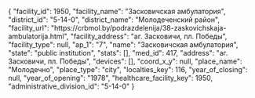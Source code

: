 {
    "facility_id": 1950,
    "facility_name": "Засковичская амбулатория",
    "district_id": "5-14-0",
    "district_name": "Молодеченский район",
    "facility_url": "https:\/\/crbmol.by\/podrazdelenija\/38-zaskovichskaja-ambulatorija.html",
    "facility_address": "аг. Засковичи, пл. Победы",
    "facility_type": null,
    "ap_1": "7",
    "name": "Засковичская амбулатория",
    "state": "public institution",
    "stats": [],
    "med_id": 417,
    "address": "аг. Засковичи, пл. Победы",
    "devices": [],
    "coord_x_y": null,
    "place_name": "Молодечно",
    "place_type": "city",
    "localties_key": 116,
    "year_of_closing": null,
    "year_of_opening": "1978",
    "healthcare_facility_key": 1950,
    "administrative_division_id": "5-14-0"
}